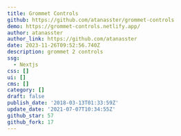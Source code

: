 ```yaml
---
title: Grommet Controls
github: https://github.com/atanasster/grommet-controls
demo: https://grommet-controls.netlify.app/
author: atanasster
author_link: https://github.com/atanasster
date: 2023-11-26T09:52:56.740Z
description: grommet 2 controls
ssg:
  - Nextjs
css: []
ui: []
cms: []
category: []
draft: false
publish_date: '2018-03-13T01:33:59Z'
update_date: '2021-07-07T10:34:55Z'
github_star: 57
github_fork: 17
---
```

